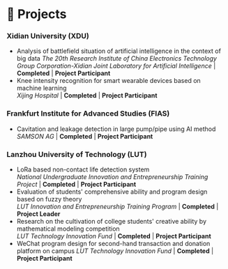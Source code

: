 # 🔧 Projects
### Xidian University (XDU)
- Analysis of battlefield situation of artificial intelligence in the context of big data
   *The 20th Research Institute of China Electronics Technology Group Corporation-Xidian Joint Laboratory for Artificial Intelligence* | **Completed** | **Project Participant**
- Knee intensity recognition for smart wearable devices based on machine learning  
   *Xijing Hospital* | **Completed** | **Project Participant**

### Frankfurt Institute for Advanced Studies (FIAS)
- Cavitation and leakage detection in large pump/pipe using AI method  
   *SAMSON AG* | **Completed** | **Project Participant**

### Lanzhou University of Technology (LUT)
- LoRa based non-contact life detection system  
   *National Undergraduate Innovation and Entrepreneurship Training Project* | **Completed** | **Project Participant**
- Evaluation of students' comprehensive ability and program design based on fuzzy theory  
   *LUT Innovation and Entrepreneurship Training Program* | **Completed** | **Project Leader**
- Research on the cultivation of college students' creative ability by mathematical modeling competition  
   *LUT Technology Innovation Fund* | **Completed** | **Project Participant**
- WeChat program design for second-hand transaction and donation platform on campus 
   *LUT Technology Innovation Fund* | **Completed** | **Project Participant**

